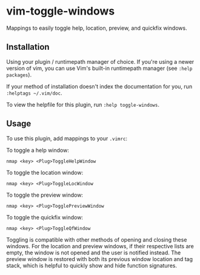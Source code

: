 # vim-toggle-windows
Mappings to easily toggle help, location, preview, and quickfix windows.

## Installation
Using your plugin / runtimepath manager of choice. If you're using a newer
version of vim, you can use Vim's built-in runtimepath manager
(see `:help packages`).

If your method of installation doesn't index the documentation for you,
run `:helptags ~/.vim/doc`.

To view the helpfile for this plugin, run `:help toggle-windows`.

## Usage
To use this plugin, add mappings to your `.vimrc`:

To toggle a help window:
```
nmap <key> <Plug>ToggleHelpWindow
```

To toggle the location window:
```
nmap <key> <Plug>ToggleLocWindow
```

To toggle the preview window:
```
nmap <key> <Plug>TogglePreviewWindow
```

To toggle the quickfix window:
```
nmap <key> <Plug>ToggleQfWindow
```

Toggling is compatible with other methods of opening and closing
these windows. For the location and preview windows, if their
respective lists are empty, the window is not opened and the user
is notified instead. The preview window is restored with both its
previous window location and tag stack, which is helpful to
quickly show and hide function signatures.
